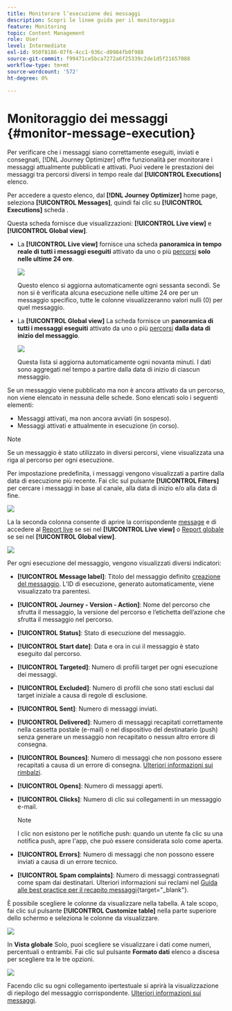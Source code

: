 ```yaml
---
title: Monitorare l’esecuzione dei messaggi
description: Scopri le linee guida per il monitoraggio
feature: Monitoring
topic: Content Management
role: User
level: Intermediate
exl-id: 950f8186-07f6-4cc1-936c-d0984fb0f988
source-git-commit: f99471ce5bca7272a6f25339c2de1d5f21657088
workflow-type: tm+mt
source-wordcount: '572'
ht-degree: 0%

---
```


# Monitoraggio dei messaggi {#monitor-message-execution}

Per verificare che i messaggi siano correttamente eseguiti, inviati e consegnati, [!DNL Journey Optimizer] offre funzionalità per monitorare i messaggi attualmente pubblicati e attivati. Puoi vedere le prestazioni dei messaggi tra percorsi diversi <!--and APIs--> in tempo reale dal **[!UICONTROL Executions]** elenco.

Per accedere a questo elenco, dal **[!DNL Journey Optimizer]** home page, seleziona **[!UICONTROL Messages]**, quindi fai clic su **[!UICONTROL Executions]** scheda .

Questa scheda fornisce due visualizzazioni: **[!UICONTROL Live view]** e **[!UICONTROL Global view]**.

* La **[!UICONTROL Live view]** fornisce una scheda **panoramica in tempo reale di tutti i messaggi eseguiti** attivato da uno o più [percorsi](building-journeys/journey.md) **solo nelle ultime 24 ore**.

   ![](assets/message-execution-tab-live.png)

   Questo elenco si aggiorna automaticamente ogni sessanta secondi. Se non si è verificata alcuna esecuzione nelle ultime 24 ore per un messaggio specifico, tutte le colonne visualizzeranno valori nulli (0) per quel messaggio.

* La **[!UICONTROL Global view]** La scheda fornisce un **panoramica di tutti i messaggi eseguiti** attivato da uno o più [percorsi](building-journeys/journey.md) **dalla data di inizio del messaggio**.

   ![](assets/message-execution-tab-global.png)

   Questa lista si aggiorna automaticamente ogni novanta minuti. I dati sono aggregati nel tempo a partire dalla data di inizio di ciascun messaggio.

Se un messaggio viene pubblicato ma non è ancora attivato da un percorso, non viene elencato in nessuna delle schede. Sono elencati solo i seguenti elementi:
* Messaggi attivati, ma non ancora avviati (in sospeso).
* Messaggi attivati e attualmente in esecuzione (in corso).

<!--For multichannel messages, one row per channel is displayed for each message. STILL VALID? looks like NOT-->

>[!NOTE]
>
>Se un messaggio è stato utilizzato in diversi percorsi, viene visualizzata una riga al percorso per ogni esecuzione.

<!--![](assets/message-execution-multichannel.png)-->

<!--If a message has been used in several journeys, the **[!UICONTROL Source]** column displays **[!UICONTROL Multiple]**.-->

Per impostazione predefinita, i messaggi vengono visualizzati a partire dalla data di esecuzione più recente. Fai clic sul pulsante **[!UICONTROL Filters]** per cercare i messaggi in base al canale, alla data di inizio e/o alla data di fine.

![](assets/message-execution-tab-filters.png)

La <!--**[!UICONTROL Quick action]**-->la seconda colonna consente di aprire la corrispondente [message](create-message.md) e di accedere al [Report live](reports/live-report.md) se sei nel **[!UICONTROL Live view]** o [Report globale](reports/global-report.md) se sei nel **[!UICONTROL Global view]**.

![](assets/message-execution-open-live-report.png)

Per ogni esecuzione del messaggio, vengono visualizzati diversi indicatori:

* **[!UICONTROL Message label]**: Titolo del messaggio definito [creazione del messaggio](create-message.md). L’ID di esecuzione, generato automaticamente, viene visualizzato tra parentesi.

   <!--**[!UICONTROL Execution ID]**: Automatically generated identifier.
  **[!UICONTROL Source]**: Name of the journey leveraging that message.-->

* **[!UICONTROL Journey - Version - Action]**: Nome del percorso che sfrutta il messaggio, la versione del percorso e l’etichetta dell’azione che sfrutta il messaggio nel percorso.

* **[!UICONTROL Status]**: Stato di esecuzione del messaggio. <!--List all the possible statuses? For now only Live status? The user cannot stop or cancel the execution. TBC by Fred-->

* **[!UICONTROL Start date]**: Data e ora in cui il messaggio è stato eseguito dal percorso.

* **[!UICONTROL Targeted]**: Numero di profili target per ogni esecuzione dei messaggi.

* **[!UICONTROL Excluded]**: Numero di profili che sono stati esclusi dal target iniziale a causa di regole di esclusione.

* **[!UICONTROL Sent]**: Numero di messaggi inviati.

* **[!UICONTROL Delivered]**: Numero di messaggi recapitati correttamente nella cassetta postale (e-mail) o nel dispositivo del destinatario (push) senza generare un messaggio non recapitato o nessun altro errore di consegna.

* **[!UICONTROL Bounces]**: Numero di messaggi che non possono essere recapitati a causa di un errore di consegna. [Ulteriori informazioni sui rimbalzi](suppression-list.md).

* **[!UICONTROL Opens]**: Numero di messaggi aperti.

* **[!UICONTROL Clicks]**: Numero di clic sui collegamenti in un messaggio e-mail.

   >[!NOTE]
   >
   >I clic non esistono per le notifiche push: quando un utente fa clic su una notifica push, apre l&#39;app, che può essere considerata solo come aperta.

* **[!UICONTROL Errors]**: Numero di messaggi che non possono essere inviati a causa di un errore tecnico.

* **[!UICONTROL Spam complaints]**: Numero di messaggi contrassegnati come spam dai destinatari. Ulteriori informazioni sui reclami nel [Guida alle best practice per il recapito messaggi](https://experienceleague.adobe.com/docs/deliverability-learn/deliverability-best-practice-guide/metrics-for-deliverability/complaints.html#metrics-for-deliverability){target=&quot;_blank&quot;}.

È possibile scegliere le colonne da visualizzare nella tabella. A tale scopo, fai clic sul pulsante **[!UICONTROL Customize table]** nella parte superiore dello schermo e seleziona le colonne da visualizzare.

![](assets/message-execution-customize-table.png)

In **Vista globale** Solo, puoi scegliere se visualizzare i dati come numeri, percentuali o entrambi. Fai clic sul pulsante **Formato dati** elenco a discesa per scegliere tra le tre opzioni.

![](assets/message-execution-data-format.png)

Facendo clic su ogni collegamento ipertestuale si aprirà la visualizzazione di riepilogo del messaggio corrispondente. [Ulteriori informazioni sui messaggi](create-message.md).
